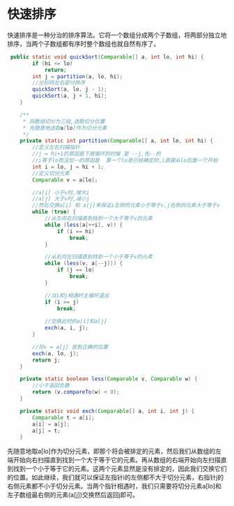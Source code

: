 # 快速排序
快速排序是一种分治的排序算法。它将一个数组分成两个子数组，将两部分独立地排序，当两个子数组都有序时整个数组也就自然有序了。

```java
 public static void quickSort(Comparable[] a, int lo, int hi) {
        if (hi <= lo)
            return;
        int j = partition(a, lo, hi);
        //分别将左右部分排序
        quickSort(a, lo, j - 1);
        quickSort(a, j + 1, hi);
    }

    /**
     * 将数组切分为三段,选取切分位置
     * 先随意地选取a[lo]作为切分元素
     */
    private static int partition(Comparable[] a, int lo, int hi) {
        //定义左右扫描指针
        //j = hi+1的原因是下面循环的时候 是 --j,先--的
        //i等于lo而没加一的原因是  第一个lo是已经确定的,i直接从lo后面一个开始
        int i = lo, j = hi + 1;
        //定义切分元素
        Comparable v = a[lo];

        //a[i] 小于v时,增大i
        //a[j] 大于v时,减小j
        //然后交换a[i] 和 a[j]来保证i左侧的元素小于等于v,j右侧的元素大于等于v
        while (true) {
            //从左向右扫描直到找到一个大于等于v的元素
            while (less(a[++i], v)) {
                if (i == hi)
                    break;
            }

            //从右向左扫描直到找到一个小于等于v的元素
            while (less(v, a[--j])) {
                if (j == lo)
                    break;
            }

            //当i和j相遇时主循环退出
            if (i >= j)
                break;
            
            //交换此时的a[i]和a[j]
            exch(a, i, j);
        }

        //将v = a[j] 放到正确的位置
        exch(a, lo, j);
        return j;
    }

    private static boolean less(Comparable v, Comparable w) {
        //小于返回负数
        return (v.compareTo(w) < 0);
    }

    private static void exch(Comparable[] a, int i, int j) {
        Comparable t = a[i];
        a[i] = a[j];
        a[j] = t;
    }
```

先随意地取a[lo]作为切分元素，即那个将会被排定的元素，然后我们从数组的左端开始向右扫描直到找到一个大于等于它的元素。再从数组的右端开始向左扫描直到找到一个小于等于它的元素。这两个元素显然是没有排定的，因此我们交换它们的位置。如此继续，我们就可以保证左指针i的左侧都不大于切分元素，右指针j的右侧元素都不小于切分元素。当两个指针相遇时，我们只需要将切分元素a[lo]和左子数组最右侧的元素(a[j])交换然后返回j即可。